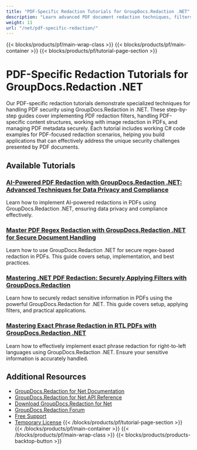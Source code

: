 ```yaml
---
title: "PDF-Specific Redaction Tutorials for GroupDocs.Redaction .NET"
description: "Learn advanced PDF document redaction techniques, filters, and specialized handling with GroupDocs.Redaction for .NET."
weight: 11
url: "/net/pdf-specific-redaction/"
---
```

{{< blocks/products/pf/main-wrap-class >}}
{{< blocks/products/pf/main-container >}}
{{< blocks/products/pf/tutorial-page-section >}}
# PDF-Specific Redaction Tutorials for GroupDocs.Redaction .NET

Our PDF-specific redaction tutorials demonstrate specialized techniques for handling PDF security using GroupDocs.Redaction in .NET. These step-by-step guides cover implementing PDF redaction filters, handling PDF-specific content structures, working with image redaction in PDFs, and managing PDF metadata securely. Each tutorial includes working C# code examples for PDF-focused redaction scenarios, helping you build applications that can effectively address the unique security challenges presented by PDF documents.

## Available Tutorials

### [AI-Powered PDF Redaction with GroupDocs.Redaction .NET&#58; Advanced Techniques for Data Privacy and Compliance](./ai-powered-pdf-redaction-groupdocs-redaction-net/)
Learn how to implement AI-powered redactions in PDFs using GroupDocs.Redaction .NET, ensuring data privacy and compliance effectively.

### [Master PDF Regex Redaction with GroupDocs.Redaction .NET for Secure Document Handling](./groupdocs-redaction-net-pdf-regex-redaction/)
Learn how to use GroupDocs.Redaction .NET for secure regex-based redaction in PDFs. This guide covers setup, implementation, and best practices.

### [Mastering .NET PDF Redaction&#58; Securely Applying Filters with GroupDocs.Redaction](./net-pdf-redaction-groupdocs-tutorial/)
Learn how to securely redact sensitive information in PDFs using the powerful GroupDocs.Redaction for .NET. This guide covers setup, applying filters, and practical applications.

### [Mastering Exact Phrase Redaction in RTL PDFs with GroupDocs.Redaction .NET](./exact-phrase-redaction-right-to-left-groupdocs-redaction/)
Learn how to effectively implement exact phrase redaction for right-to-left languages using GroupDocs.Redaction .NET. Ensure your sensitive information is accurately handled.

## Additional Resources

- [GroupDocs.Redaction for Net Documentation](https://docs.groupdocs.com/redaction/net/)
- [GroupDocs.Redaction for Net API Reference](https://reference.groupdocs.com/redaction/net/)
- [Download GroupDocs.Redaction for Net](https://releases.groupdocs.com/redaction/net/)
- [GroupDocs.Redaction Forum](https://forum.groupdocs.com/c/redaction)
- [Free Support](https://forum.groupdocs.com/)
- [Temporary License](https://purchase.groupdocs.com/temporary-license/)
{{< /blocks/products/pf/tutorial-page-section >}}
{{< /blocks/products/pf/main-container >}}
{{< /blocks/products/pf/main-wrap-class >}}
{{< blocks/products/products-backtop-button >}}